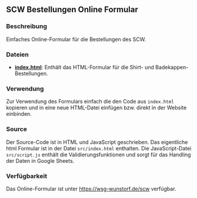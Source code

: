 ## SCW Bestellungen Online Formular

### Beschreibung
Einfaches Online-Formular für die Bestellungen des SCW.

### Dateien
- **[index.html](formular.html)**: Enthält das HTML-Formular für die Shirt- und Badekappen-Bestellungen.

### Verwendung
Zur Verwendung des Formulars einfach die den Code aus `index.html` kopieren und in eine neue HTML-Datei einfügen bzw. direkt in der Website einbinden.

### Source
Der Source-Code ist in HTML und JavaScript geschrieben. Das eigentliche html Formular ist in der Datei `src/index.html` enthalten. Die JavaScript-Datei `src/script.js` enthält die Validierungsfunktionen und sorgt für das Handling der Daten in Google Sheets.

### Verfügbarkeit
Das Online-Formular ist unter https://wsg-wunstorf.de/scw verfügbar.

